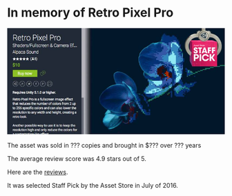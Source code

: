 # In memory of Retro Pixel Pro

![Retro Pixel Pro](https://github.com/mandersson1024/retro_pixel_pro/blob/master/staff_pick_201607.jpg)

The asset was sold in ??? copies and brought in $??? over ??? years

The average review score was 4.9 stars out of 5.

Here are the [reviews](reviews.md).

It was selected Staff Pick by the Asset Store in July of 2016.

